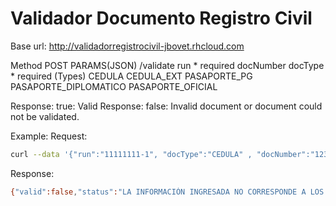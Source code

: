 # Validador Documento Registro Civil
Base url: http://validadorregistrocivil-jbovet.rhcloud.com


Method POST                     PARAMS(JSON)
/validate                       run         * required
                                docNumber
                                docType     * required  (Types)
                                                        CEDULA
                                                        CEDULA_EXT
                                                        PASAPORTE_PG
                                                        PASAPORTE_DIPLOMATICO
                                                        PASAPORTE_OFICIAL


Response:                       true:  Valid
Response:                       false: Invalid document or document could not be validated.


Example:
Request:
```sh
curl --data '{"run":"11111111-1", "docType":"CEDULA" , "docNumber":"123"}' -v -X POST -H 'Content-Type:application/json' http://validadorregistrocivil-jbovet.rhcloud.com/validate
```
Response:
```sh
{"valid":false,"status":"LA INFORMACIÓN INGRESADA NO CORRESPONDE A LOS REGISTROS, DOCUMENTO INVALIDO."}%
```